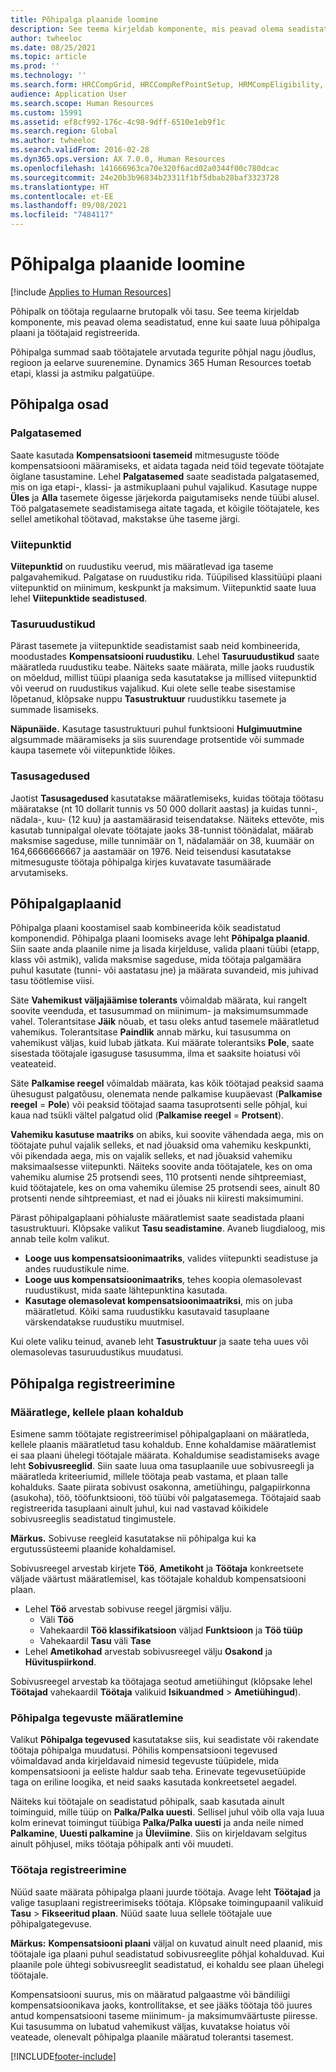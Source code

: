 ```yaml
---
title: Põhipalga plaanide loomine
description: See teema kirjeldab komponente, mis peavad olema seadistatud, enne kui saate luua põhipalga plaani ja töötajaid registreerida.
author: twheeloc
ms.date: 08/25/2021
ms.topic: article
ms.prod: ''
ms.technology: ''
ms.search.form: HRCCompGrid, HRCCompRefPointSetup, HRMCompEligibility, HRMCompEvent, HRMFixedCompPlanTable, HcmCompensationWorkspace
audience: Application User
ms.search.scope: Human Resources
ms.custom: 15991
ms.assetid: ef8cf992-176c-4c98-9dff-6510e1eb9f1c
ms.search.region: Global
ms.author: twheeloc
ms.search.validFrom: 2016-02-28
ms.dyn365.ops.version: AX 7.0.0, Human Resources
ms.openlocfilehash: 141666963ca70e320f6acd02a0344f00c780dcac
ms.sourcegitcommit: 24e20b3b96834b23311f1bf5dbab28baf3323728
ms.translationtype: HT
ms.contentlocale: et-EE
ms.lasthandoff: 09/08/2021
ms.locfileid: "7484117"
---
```

# <a name="create-a-fixed-compensation-plans"></a>Põhipalga plaanide loomine

[!include [Applies to Human Resources](../includes/applies-to-hr.md)]

Põhipalk on töötaja regulaarne brutopalk või tasu. See teema kirjeldab komponente, mis peavad olema seadistatud, enne kui saate luua põhipalga plaani ja töötajaid registreerida.

Põhipalga summad saab töötajatele arvutada tegurite põhjal nagu jõudlus, regioon ja eelarve suurenemine. Dynamics 365 Human Resources toetab etapi, klassi ja astmiku palgatüüpe.

## <a name="fixed-compensation-components"></a>Põhipalga osad
### <a name="compensation-levels"></a>Palgatasemed

Saate kasutada **Kompensatsiooni tasemeid** mitmesuguste tööde kompensatsiooni määramiseks, et aidata tagada neid töid tegevate töötajate õiglane tasustamine. Lehel **Palgatasemed** saate seadistada palgatasemed, mis on iga etapi-, klassi- ja astmikuplaani puhul vajalikud. Kasutage nuppe **Üles** ja **Alla** tasemete õigesse järjekorda paigutamiseks nende tüübi alusel. Töö palgatasemete seadistamisega aitate tagada, et kõigile töötajatele, kes sellel ametikohal töötavad, makstakse ühe taseme järgi.

### <a name="reference-points"></a>Viitepunktid

**Viitepunktid** on ruudustiku veerud, mis määratlevad iga taseme palgavahemikud. Palgatase on ruudustiku rida. Tüüpilised klassitüüpi plaani viitepunktid on miinimum, keskpunkt ja maksimum. Viitepunktid saate luua lehel **Viitepunktide seadistused**.

### <a name="compensation-grids"></a>Tasuruudustikud

Pärast tasemete ja viitepunktide seadistamist saab neid kombineerida, moodustades **Kompensatsiooni ruudustiku**. Lehel **Tasuruudustikud** saate määratleda ruudustiku teabe. Näiteks saate määrata, mille jaoks ruudustik on mõeldud, millist tüüpi plaaniga seda kasutatakse ja millised viitepunktid või veerud on ruudustikus vajalikud. Kui olete selle teabe sisestamise lõpetanud, klõpsake nuppu **Tasustruktuur** ruudustikku tasemete ja summade lisamiseks. 

**Näpunäide.** Kasutage tasustruktuuri puhul funktsiooni **Hulgimuutmine** algsummade määramiseks ja siis suurendage protsentide või summade kaupa tasemete või viitepunktide lõikes.

### <a name="pay-frequencies"></a>Tasusagedused

Jaotist **Tasusagedused** kasutatakse määratlemiseks, kuidas töötaja töötasu määratakse (nt 10 dollarit tunnis vs 50 000 dollarit aastas) ja kuidas tunni-, nädala-, kuu- (12 kuu) ja aastamäärasid teisendatakse. Näiteks ettevõte, mis kasutab tunnipalgal olevate töötajate jaoks 38-tunnist töönädalat, määrab maksmise sageduse, mille tunnimäär on 1, nädalamäär on 38, kuumäär on 164,6666666667 ja aastamäär on 1976. Neid teisendusi kasutatakse mitmesuguste töötaja põhipalga kirjes kuvatavate tasumäärade arvutamiseks.

## <a name="fixed-compensation-plans"></a>Põhipalgaplaanid
Põhipalga plaani koostamisel saab kombineerida kõik seadistatud komponendid. Põhipalga plaani loomiseks avage leht **Põhipalga plaanid**. Siin saate anda plaanile nime ja lisada kirjelduse, valida plaani tüübi (etapp, klass või astmik), valida maksmise sageduse, mida töötaja palgamäära puhul kasutate (tunni- või aastatasu jne) ja määrata suvandeid, mis juhivad tasu töötlemise viisi. 

Säte **Vahemikust väljajäämise tolerants** võimaldab määrata, kui rangelt soovite veenduda, et tasusummad on miinimum- ja maksimumsummade vahel. Tolerantsitase **Jäik** nõuab, et tasu oleks antud tasemele määratletud vahemikus. Tolerantsitase **Paindlik** annab märku, kui tasusumma on vahemikust väljas, kuid lubab jätkata. Kui määrate tolerantsiks **Pole**, saate sisestada töötajale igasuguse tasusumma, ilma et saaksite hoiatusi või veateateid. 

Säte **Palkamise reegel** võimaldab määrata, kas kõik töötajad peaksid saama ühesugust palgatõusu, olenemata nende palkamise kuupäevast (**Palkamise reegel** = **Pole**) või peaksid töötajad saama tasuprotsenti selle põhjal, kui kaua nad tsükli vältel palgatud olid (**Palkamise reegel** = **Protsent**). 

**Vahemiku kasutuse maatriks** on abiks, kui soovite vähendada aega, mis on töötajate puhul vajalik selleks, et nad jõuaksid oma vahemiku keskpunkti, või pikendada aega, mis on vajalik selleks, et nad jõuaksid vahemiku maksimaalsesse viitepunkti. Näiteks soovite anda töötajatele, kes on oma vahemiku alumise 25 protsendi sees, 110 protsenti nende sihtpreemiast, kuid töötajatele, kes on oma vahemiku ülemise 25 protsendi sees, ainult 80 protsenti nende sihtpreemiast, et nad ei jõuaks nii kiiresti maksimumini. 

Pärast põhipalgaplaani põhialuste määratlemist saate seadistada plaani tasustruktuuri. Klõpsake valikut **Tasu seadistamine**. Avaneb liugdialoog, mis annab teile kolm valikut.

-   **Looge uus kompensatsioonimaatriks**, valides viitepunkti seadistuse ja andes ruudustikule nime.
-   **Looge uus kompensatsioonimaatriks**, tehes koopia olemasolevast ruudustikust, mida saate lähtepunktina kasutada.
-   **Kasutage olemasolevat kompensatsioonimaatriksi**, mis on juba määratletud. Kõiki sama ruudustikku kasutavaid tasuplaane värskendatakse ruudustiku muutmisel.

Kui olete valiku teinud, avaneb leht **Tasustruktuur** ja saate teha uues või olemasolevas tasuruudustikus muudatusi.

## <a name="fixed-compensation-enrollment"></a>Põhipalga registreerimine
### <a name="determine-who-is-eligible-for-the-plan"></a>Määratlege, kellele plaan kohaldub

Esimene samm töötajate registreerimisel põhipalgaplaani on määratleda, kellele plaanis määratletud tasu kohaldub. Enne kohaldamise määratlemist ei saa plaani ühelegi töötajale määrata. Kohaldumise seadistamiseks avage leht **Sobivusreeglid**. Siin saate luua oma tasuplaanile uue sobivusreegli ja määratleda kriteeriumid, millele töötaja peab vastama, et plaan talle kohalduks. Saate piirata sobivust osakonna, ametiühingu, palgapiirkonna (asukoha), töö, tööfunktsiooni, töö tüübi või palgatasemega. Töötajaid saab registreerida tasuplaani ainult juhul, kui nad vastavad kõikidele sobivusreeglis seadistatud tingimustele. 

**Märkus.** Sobivuse reegleid kasutatakse nii põhipalga kui ka ergutussüsteemi plaanide kohaldamisel. 

Sobivusreegel arvestab kirjete **Töö**, **Ametikoht** ja **Töötaja** konkreetsete väljade väärtust määratlemisel, kas töötajale kohaldub kompensatsiooni plaan.

-   Lehel **Töö** arvestab sobivuse reegel järgmisi välju.
    -   Väli **Töö**
    -   Vahekaardil **Töö klassifikatsioon** väljad **Funktsioon** ja **Töö tüüp**
    -   Vahekaardil **Tasu** väli **Tase**
-   Lehel **Ametikohad** arvestab sobivusreegel välju **Osakond** ja **Hüvituspiirkond**.

Sobivusreegel arvestab ka töötajaga seotud ametiühingut (klõpsake lehel **Töötajad** vahekaardil **Töötaja** valikuid **Isikuandmed** &gt; **Ametiühingud**).

### <a name="define-fixed-compensation-actions"></a>Põhipalga tegevuste määratlemine

Valikut **Põhipalga tegevused** kasutatakse siis, kui seadistate või rakendate töötaja põhipalga muudatusi. Põhilis kompensatsiooni tegevused võimaldavad anda kirjeldavaid nimesid tegevuste tüüpidele, mida kompensatsiooni ja eeliste haldur saab teha. Erinevate tegevusetüüpide taga on eriline loogika, et neid saaks kasutada konkreetsetel aegadel. 

Näiteks kui töötajale on seadistatud põhipalk, saab kasutada ainult toiminguid, mille tüüp on **Palka/Palka uuesti**. Sellisel juhul võib olla vaja luua kolm erinevat toimingut tüübiga **Palka/Palka uuesti** ja anda neile nimed **Palkamine**, **Uuesti palkamine** ja **Üleviimine**. Siis on kirjeldavam selgitus ainult põhjusel, miks töötaja põhipalk anti või muudeti.

### <a name="enroll-the-employee"></a>Töötaja registreerimine

Nüüd saate määrata põhipalga plaani juurde töötaja. Avage leht **Töötajad** ja valige tasuplaani registreerimiseks töötaja. Klõpsake toimingupaanil valikuid **Tasu** &gt; **Fikseeritud plaan**. Nüüd saate luua sellele töötajale uue põhipalgategevuse. 

**Märkus:** **Kompensatsiooni plaani** väljal on kuvatud ainult need plaanid, mis töötajale iga plaani puhul seadistatud sobivusreeglite põhjal kohalduvad. Kui plaanile pole ühtegi sobivusreeglit seadistatud, ei kohaldu see plaan ühelegi töötajale. 

Kompensatsiooni suurus, mis on määratud palgaastme või bändiliigi kompensatsioonikava jaoks, kontrollitakse, et see jääks töötaja töö juures antud kompensatsiooni taseme miinimum- ja maksimumväärtuste piiresse. Kui tasusumma on lubatud vahemikust väljas, kuvatakse hoiatus või veateade, olenevalt põhipalga plaanile määratud tolerantsi tasemest.



[!INCLUDE[footer-include](../includes/footer-banner.md)]
